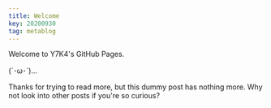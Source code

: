 ```yaml
---
title: Welcome
key: 20200930
tag: metablog
---
```


Welcome to Y7K4's GitHub Pages.

<!--more-->

(´･ω･`)...

Thanks for trying to read more, but this dummy post has nothing more. Why not look into other posts if you're so curious?
